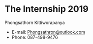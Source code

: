 # The Internship 2019

Phongsathorn Kittiworapanya

- E-mail: Phongsathron@outlook.com
- Phone: 087-498-9476